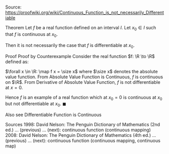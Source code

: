 # 

Source: https://proofwiki.org/wiki/Continuous_Function_is_not_necessarily_Differentiable



Theorem
Let $f$ be a real function defined on an interval $I$.
Let $x_0 \in I$ such that $f$ is continuous at $x_0$.

Then it is not necessarily the case that $f$ is differentiable at $x_0$.


Proof
Proof by Counterexample
Consider the real function $f: \R \to \R$ defined as:

$\forall x \in \R: \map f x = \size x$
where $\size x$ denotes the absolute value function.
From Absolute Value Function is Continuous, $f$ is continuous on $\R$.
From Derivative of Absolute Value Function, $f$ is not differentiable at $x = 0$.

Hence $f$ is an example of a real function which at $x_0 = 0$ is continuous at $x_0$ but not differentiable at $x_0$.
$\blacksquare$


Also see
Differentiable Function is Continuous


Sources
1998: David Nelson: The Penguin Dictionary of Mathematics (2nd ed.) ... (previous) ... (next): continuous function (continuous mapping)
2008: David Nelson: The Penguin Dictionary of Mathematics (4th ed.) ... (previous) ... (next): continuous function (continuous mapping, continuous map)




